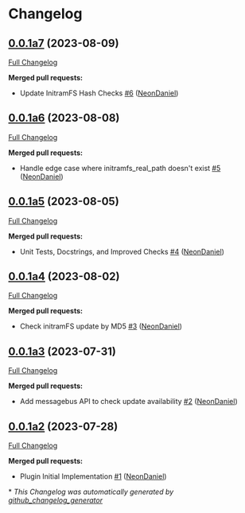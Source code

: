 # Changelog

## [0.0.1a7](https://github.com/NeonGeckoCom/neon-phal-plugin-device-updater/tree/0.0.1a7) (2023-08-09)

[Full Changelog](https://github.com/NeonGeckoCom/neon-phal-plugin-device-updater/compare/0.0.1a6...0.0.1a7)

**Merged pull requests:**

- Update InitramFS Hash Checks [\#6](https://github.com/NeonGeckoCom/neon-phal-plugin-device-updater/pull/6) ([NeonDaniel](https://github.com/NeonDaniel))

## [0.0.1a6](https://github.com/NeonGeckoCom/neon-phal-plugin-device-updater/tree/0.0.1a6) (2023-08-08)

[Full Changelog](https://github.com/NeonGeckoCom/neon-phal-plugin-device-updater/compare/0.0.1a5...0.0.1a6)

**Merged pull requests:**

- Handle edge case where initramfs\_real\_path doesn't exist [\#5](https://github.com/NeonGeckoCom/neon-phal-plugin-device-updater/pull/5) ([NeonDaniel](https://github.com/NeonDaniel))

## [0.0.1a5](https://github.com/NeonGeckoCom/neon-phal-plugin-device-updater/tree/0.0.1a5) (2023-08-05)

[Full Changelog](https://github.com/NeonGeckoCom/neon-phal-plugin-device-updater/compare/0.0.1a4...0.0.1a5)

**Merged pull requests:**

- Unit Tests, Docstrings, and Improved Checks [\#4](https://github.com/NeonGeckoCom/neon-phal-plugin-device-updater/pull/4) ([NeonDaniel](https://github.com/NeonDaniel))

## [0.0.1a4](https://github.com/NeonGeckoCom/neon-phal-plugin-device-updater/tree/0.0.1a4) (2023-08-02)

[Full Changelog](https://github.com/NeonGeckoCom/neon-phal-plugin-device-updater/compare/0.0.1a3...0.0.1a4)

**Merged pull requests:**

- Check initramFS update by MD5 [\#3](https://github.com/NeonGeckoCom/neon-phal-plugin-device-updater/pull/3) ([NeonDaniel](https://github.com/NeonDaniel))

## [0.0.1a3](https://github.com/NeonGeckoCom/neon-phal-plugin-device-updater/tree/0.0.1a3) (2023-07-31)

[Full Changelog](https://github.com/NeonGeckoCom/neon-phal-plugin-device-updater/compare/0.0.1a2...0.0.1a3)

**Merged pull requests:**

- Add messagebus API to check update availability [\#2](https://github.com/NeonGeckoCom/neon-phal-plugin-device-updater/pull/2) ([NeonDaniel](https://github.com/NeonDaniel))

## [0.0.1a2](https://github.com/NeonGeckoCom/neon-phal-plugin-device-updater/tree/0.0.1a2) (2023-07-28)

[Full Changelog](https://github.com/NeonGeckoCom/neon-phal-plugin-device-updater/compare/b8be47ee79c26933a50c9e8a79cf0f358578628f...0.0.1a2)

**Merged pull requests:**

- Plugin Initial Implementation [\#1](https://github.com/NeonGeckoCom/neon-phal-plugin-device-updater/pull/1) ([NeonDaniel](https://github.com/NeonDaniel))



\* *This Changelog was automatically generated by [github_changelog_generator](https://github.com/github-changelog-generator/github-changelog-generator)*
